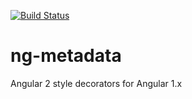 [![Build Status](https://travis-ci.org/ngParty/ng-metadata.svg)](https://travis-ci.org/ngParty/ng-metadata)

# ng-metadata
Angular 2 style decorators for Angular 1.x 
